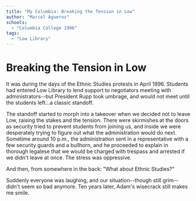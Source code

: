 ```yaml
---
title: "My Columbia: Breaking the Tension in Low"
author: "Marcel Agueros"
schools:
  - "Columbia College 1996"
tags:
  - "Low Library"
---
```


# Breaking the Tension in Low

It was during the days of the Ethnic Studies protests in April 1996. Students had entered Low Library to lend support to negotiators meeting with administrators--but President Rupp took umbrage, and would not meet until the students left...a classic standoff.

The standoff started to morph into a takeover when we decided not to leave Low, raising the stakes and the tension. There were skirmishes at the doors as security tried to prevent students from joining us, and inside we were desperately trying to figure out what the administration would do next. Sometime around 10 p.m., the administration sent in a representative with a few security guards and a bullhorn, and he proceeded to explain in thorough legalese that we would be charged with trespass and arrested if we didn't leave at once. The stress was oppressive.

And then, from somewhere in the back: "What about Ethnic Studies?"

Suddenly everyone was laughing, and our situation--though still grim--didn't seem so bad anymore. Ten years later, Adam's wisecrack still makes me smile.
